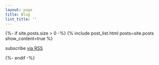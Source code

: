 ```yaml
---
layout: page
title: Blog
list_title: ''
---
```


{%- if site.posts.size > 0 -%}
{% include post_list.html posts=site.posts show_content=true %}

  <p class="rss-subscribe">subscribe <a href="{{ "/feed.xml" | relative_url }}">via RSS</a></p>
{%- endif -%}